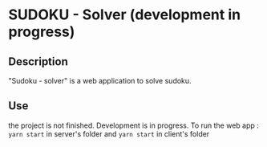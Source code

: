 # SUDOKU - Solver (development in progress)

## Description

"Sudoku - solver" is a web application to solve sudoku.

## Use

the project is not finished. Development is in progress. To run the web app :
`yarn start` in server's folder and `yarn start` in client's folder
